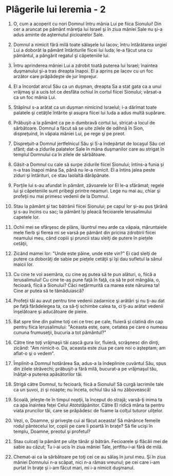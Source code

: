 # Pl&#226;gerile lui Ieremia - 2

1. O, cum a acoperit cu nori Domnul întru mânia Lui pe fiica Sionului! Din cer a aruncat pe pământ măreţia lui Israel şi în ziua mâniei Sale nu şi-a adus aminte de aşternutul picioarelor Sale. 

2. Domnul a nimicit fără milă toate sălaşele lui Iacov; întru întărâtarea urgiei Lui a doborât la pământ întăriturile fiicei lui Iuda; le-a făcut una cu pământul, a pângărit regatul şi căpeteniile lui. 

3. Întru aprinderea mâniei Lui a zdrobit toată puterea lui Israel; înaintea duşmanului şi-a tras dreapta înapoi. El a aprins pe Iacov cu un foc arzător care prăpădeşte de jur împrejur. 

4. El a încordat arcul Său ca un duşman, dreapta Sa a stat gata ca a unui vrăjmaş şi a ucis tot ce desfăta ochiul în cortul fiicei Sionului; vărsat-a ca un foc mânia Lui. 

5. Stăpînul s-a arătat ca un dușman nimicind Israelul; i-a dărîmat toate palatele şi cetăţile întărite şi asupra fiicei lui Iuda a adus multă supărare.

6. Prăbuşit-a la pământ ca pe o dumbravă cortul lui, stricat-a locul de sărbătoare. Domnul a făcut să se uite zilele de odihnă în Sion, dispreţuind, în văpaia mâniei Lui, pe rege şi pe preot. 

7. Dispreţuit-a Domnul jertfelnicul Său şi S-a îndepărtat de locaşul Său cel sfânt; dat-a zidurile palatelor Sale în mâna duşmanilor care au strigat în templul Domnului ca în zilele de sărbătoare. 

8. Găsit-a Domnul cu cale să surpe zidurile fiicei Sionului; întins-a funia şi n-a tras înapoi mâna Sa, până nu le-a nimicit. El a întins jalea peste ziduri şi întărituri, ce stau laolaltă dărăpănate. 

9. Porţile lui s-au afundat în pământ, zăvoarele lor El le-a sfărâmat; regele lui şi căpeteniile sunt pribegi printre neamuri. Lege nu mai au, chiar şi profeţii nu mai primesc vedenii de la Domnul. 

10. Stau la pământ şi tac bătrânii fiicei Sionului; pe capul lor şi-au pus ţărână şi s-au încins cu sac; la pământ îşi pleacă fecioarele Ierusalimului capetele lor. 

11. Ochii mei se sfârşesc de plâns, lăuntrul meu arde ca văpaia, măruntaiele mele fierb şi fierea mi se varsă pe pământ din pricina zdrobirii fiicei neamului meu, când copiii şi pruncii stau sleiţi de putere în pieţele cetăţii, 

12. Zicând mamei lor: "Unde este pâine, unde este vin?" Ei cad sleiţi de putere ca doborâţi de sabie pe pieţele cetăţii şi îşi dau sufletul la sânul maicii lor. 

13. Cu cine te voi asemăna, cu cine aş putea să te pun alături, o, fiică a Ierusalimului! Cu cine te-aş pune faţă în faţă, ca să te pot mângâia, o, fecioară, fiică a Sionului? Căci neţărmurită ca marea este năruirea ta! Cine ar putea să te tămăduiască? 

14. Profeţii tăi au avut pentru tine vedenii zadarnice şi arătări şi nu ţi-au dat pe faţă fărădelegea ta, ca să-ţi schimbe calea ta, ci ţi-au arătat vedenii înşelătoare şi aducătoare de pieire. 

15. Bat spre tine din palme toţi cei ce trec pe cale, fluieră şi clatină din cap pentru fiica Ierusalimului: "Aceasta este, oare, cetatea pe care o numeau cununa frumuseţii, bucuria a tot pământul?" 

16. Către tine toţi vrăjmaşii tăi cască gura lor, fluieră, scrâşnesc din dinţi, zicând: "Am nimicit-o. Da, aceasta este ziua pe care noi o aşteptam; am aflat-o şi o vedem". 

17. Împlinit-a Domnul hotărârea Sa, adus-a la îndeplinire cuvântul Său, spus din zilele străvechi; prăbuşit-a fără milă, bucurat-a pe vrăjmaşul tău, înălţat-a puterea apăsătorilor tăi. 

18. Strigă către Domnul, tu fecioară, fiică a Sionului! Să curgă lacrimile tale ca un şuvoi, zi şi noapte; nu înceta, ochiul tău să nu zăbovească! 

19. Scoală, jeleşte-te în timpul nopţii, la început do strajă; varsă-ţi inima ta ca apa înaintea feţei Celui Atotstăpânitor. Către El ridică mâna ta pentru viata pruncilor tăi, care se prăpădesc de foame la colţul tuturor uliţelor. 

20. Vezi, o, Doamne, şi priveşte cui ai făcut aceasta! Să mănânce femeile rodul pântecelui lor, copiii pe care îi poartă în braţe? Să fie ucişi în templu, Doamne, preotul şi profetul? 

21. Stau culcaţi la pământ pe uliţe tânăr şi bătrân. Fecioarele şi flăcăii mei de sabie au căzut; Tu i-ai ucis în ziua mâniei Tale, jertfitu-i-ai fără de milă. 

22. Chemat-ai ca la sărbătoare pe toţi cei ce au sălaş în jurul meu. Şi în ziua mâniei Domnului n-a scăpat, nici n-a rămas vreunul; pe cei care i-am purtat în braţe şi i-am făcut mari, mi i-a nimicit duşmanul. 

